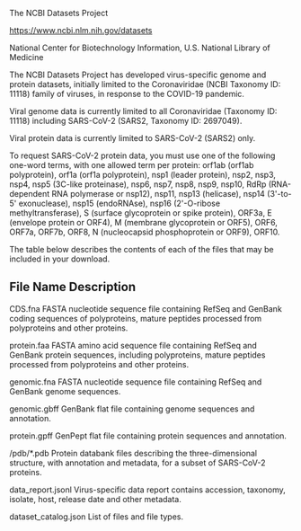 The NCBI Datasets Project

https://www.ncbi.nlm.nih.gov/datasets

National Center for Biotechnology Information, U.S. National Library of Medicine

The NCBI Datasets Project has developed virus-specific genome and protein datasets, initially limited to the Coronaviridae (NCBI Taxonomy ID: 11118) family of viruses, in response to the COVID-19 pandemic.

Viral genome data is currently limited to all Coronaviridae (Taxonomy ID: 11118) including SARS-CoV-2 (SARS2, Taxonomy ID: 2697049).

Viral protein data is currently limited to SARS-CoV-2 (SARS2) only.

To request SARS-CoV-2 protein data, you must use one of the following one-word terms, with one allowed term per protein: orf1ab (orf1ab polyprotein), orf1a (orf1a polyprotein), nsp1 (leader protein), nsp2, nsp3, nsp4, nsp5 (3C-like proteinase), nsp6, nsp7, nsp8, nsp9, nsp10, RdRp (RNA-dependent RNA polymerase or nsp12), nsp11, nsp13 (helicase), nsp14 (3'-to-5' exonuclease), nsp15 (endoRNAse), nsp16 (2'-O-ribose methyltransferase), S (surface glycoprotein or spike protein), ORF3a, E (envelope protein or ORF4), M (membrane glycoprotein or ORF5), ORF6, ORF7a, ORF7b, ORF8, N (nucleocapsid phosphoprotein or ORF9), ORF10.

The table below describes the contents of each of the files that may be included in your download.

File Name                   Description
-----------------------------------------

CDS.fna                     FASTA nucleotide sequence file containing RefSeq and GenBank coding sequences of polyproteins, mature peptides processed from polyproteins and other proteins.

protein.faa                 FASTA amino acid sequence file containing RefSeq and GenBank protein sequences, including polyproteins, mature peptides processed from polyproteins and other proteins.

genomic.fna                 FASTA nucleotide sequence file containing RefSeq and GenBank genome sequences.

genomic.gbff                GenBank flat file containing genome sequences and annotation.

protein.gpff                GenPept flat file containing protein sequences and annotation.

/pdb/*.pdb                  Protein databank files describing the three-dimensional structure, with annotation and metadata, for a subset of SARS-CoV-2 proteins.

data_report.jsonl           Virus-specific data report contains accession, taxonomy, isolate, host, release date and other metadata.

dataset_catalog.json        List of files and file types.

